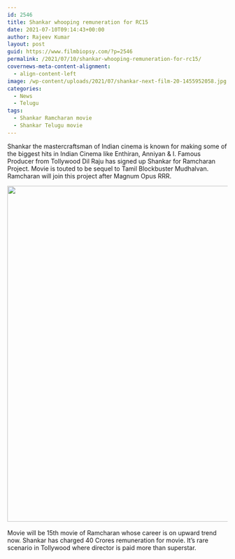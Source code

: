 ```yaml
---
id: 2546
title: Shankar whooping remuneration for RC15
date: 2021-07-10T09:14:43+00:00
author: Rajeev Kumar
layout: post
guid: https://www.filmbiopsy.com/?p=2546
permalink: /2021/07/10/shankar-whooping-remuneration-for-rc15/
covernews-meta-content-alignment:
  - align-content-left
image: /wp-content/uploads/2021/07/shankar-next-film-20-1455952058.jpg
categories:
  - News
  - Telugu
tags:
  - Shankar Ramcharan movie
  - Shankar Telugu movie
---
```

Shankar the mastercraftsman of Indian cinema is known for making some of the biggest hits in Indian Cinema like Enthiran, Anniyan & I. Famous Producer from Tollywood Dil Raju has signed up Shankar for Ramcharan Project. Movie is touted to be sequel to Tamil Blockbuster Mudhalvan. Ramcharan will join this project after Magnum Opus RRR. 

<img loading="lazy" width="1024" height="768" src="/wp-content/uploads/2021/07/Ram-Charan-Shankar-1024x768.jpg" alt="" class="wp-image-2547" srcset="/wp-content/uploads/2021/07/Ram-Charan-Shankar-1024x768.jpg 1024w, /wp-content/uploads/2021/07/Ram-Charan-Shankar-300x225.jpg 300w, /wp-content/uploads/2021/07/Ram-Charan-Shankar-768x576.jpg 768w, /wp-content/uploads/2021/07/Ram-Charan-Shankar.jpg 1200w" sizes="(max-width: 1024px) 100vw, 1024px" />  

Movie will be 15th movie of Ramcharan whose career is on upward trend now. Shankar has charged 40 Crores remuneration for movie. It&#8217;s rare scenario in Tollywood where director is paid more than superstar.